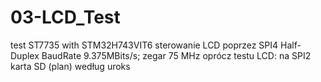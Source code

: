 # 03-LCD_Test
test ST7735 with STM32H743VIT6
sterowanie LCD poprzez SPI4 Half-Duplex BaudRate 9.375MBits/s; zegar 75 MHz
oprócz testu LCD: na SPI2 karta SD (plan) według uroks